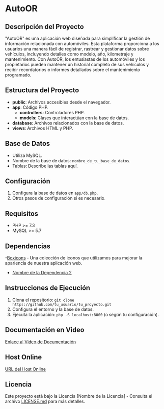 # AutoOR

## Descripción del Proyecto

"AutoOR" es una aplicación web diseñada para simplificar la gestión de información relacionada con automóviles. Esta plataforma proporciona a los usuarios una manera fácil de registrar, rastrear y gestionar datos sobre vehículos, incluyendo detalles como modelo, año, kilometraje y mantenimiento. Con AutoOR, los entusiastas de los automóviles y los propietarios pueden mantener un historial completo de sus vehículos y recibir recordatorios o informes detallados sobre el mantenimiento programado.

## Estructura del Proyecto

- **public**: Archivos accesibles desde el navegador.
- **app**: Código PHP.
  - **controllers**: Controladores PHP.
  - **models**: Clases que interactúan con la base de datos.
- **database**: Archivos relacionados con la base de datos.
- **views**: Archivos HTML y PHP.

## Base de Datos

- Utiliza MySQL.
- Nombre de la base de datos: `nombre_de_tu_base_de_datos`.
- Tablas: Describe las tablas aquí.

## Configuración

1. Configura la base de datos en `app/db.php`.
2. Otros pasos de configuración si es necesario.

## Requisitos

- PHP >= 7.3
- MySQL >= 5.7

## Dependencias

-[Boxicons](https://boxicons.com) - Una colección de iconos que utilizamos para mejorar la apariencia de nuestra aplicación web.

- [Nombre de la Dependencia 2](enlace)

## Instrucciones de Ejecución

1. Clona el repositorio: `git clone https://github.com/tu_usuario/tu_proyecto.git`
2. Configura el entorno y la base de datos.
3. Ejecuta la aplicación: `php -S localhost:8000` (o según tu configuración).

## Documentación en Video

[Enlace al Video de Documentación](url_del_video)

## Host Online

[URL del Host Online](url_del_host_online)

## Licencia

Este proyecto está bajo la Licencia [Nombre de la Licencia] - Consulta el archivo [LICENSE.md](LICENSE.md) para más detalles.
